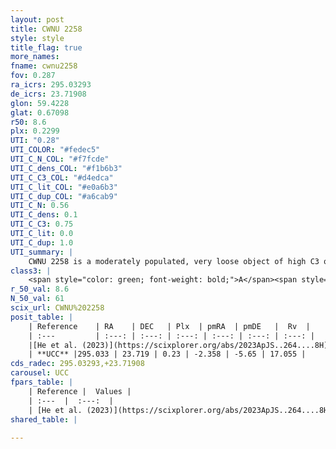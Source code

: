 ```yaml
---
layout: post
title: CWNU 2258
style: style
title_flag: true
more_names: 
fname: cwnu2258
fov: 0.287
ra_icrs: 295.03293
de_icrs: 23.71908
glon: 59.4228
glat: 0.67098
r50: 8.6
plx: 0.2299
UTI: "0.28"
UTI_COLOR: "#fedec5"
UTI_C_N_COL: "#f7fcde"
UTI_C_dens_COL: "#f1b6b3"
UTI_C_C3_COL: "#d4edca"
UTI_C_lit_COL: "#e0a6b3"
UTI_C_dup_COL: "#a6cab9"
UTI_C_N: 0.56
UTI_C_dens: 0.1
UTI_C_C3: 0.75
UTI_C_lit: 0.0
UTI_C_dup: 1.0
UTI_summary: |
    CWNU 2258 is a moderately populated, very loose object of high C3 quality. It was recently reported in the literature.
class3: |
    <span style="color: green; font-weight: bold;">A</span><span style="color: #FFC300; font-weight: bold;">B</span>
r_50_val: 8.6
N_50_val: 61
scix_url: CWNU%202258
posit_table: |
    | Reference    | RA    | DEC   | Plx  | pmRA  | pmDE   |  Rv  |
    | :---         | :---: | :---: | :---: | :---: | :---: | :---: |
    |[He et al. (2023)](https://scixplorer.org/abs/2023ApJS..264....8H) | 295.053 | 23.74 | 0.255 | -2.36 | -5.641 | 20.4 |
    | **UCC** |295.033 | 23.719 | 0.23 | -2.358 | -5.65 | 17.055 | 
cds_radec: 295.03293,+23.71908
carousel: UCC
fpars_table: |
    | Reference |  Values |
    | :---  |  :---:  |
    | [He et al. (2023)](https://scixplorer.org/abs/2023ApJS..264....8H) | `A0=3.9, m-M=12.55, logAge=7.35` |
shared_table: |
    
---
```

